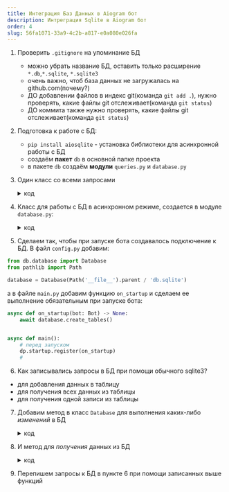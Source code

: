 ```yaml
---
title: Интеграция Баз Данных в Aiogram бот
description: Интреграция Sqlite в Aiogram бот
order: 4
slug: 56fa1071-33a9-4c2b-a817-e0a080e026fa
---
```


1. Проверить `.gitignore` на упоминание БД
    - можно убрать название БД, оставить только расширение `*.db`,`*.sqlite`, `*.sqlite3`
    - очень важно, чтоб база данных не загружалась на github.com(почему?)
    - ДО добавлении файлов в индекс git(команда `git add .`), нужно проверять, какие файлы git отслеживает(команда `git status`)
    - ДО коммита также нужно проверять, какие файлы git отслеживает(команда `git status`)

2. Подготовка к работе с БД:
    - `pip install aiosqlite` - установка библиотеки для асинхронной работы с БД
    - создаём **пакет** `db` в основной папке проекта
    - в пакете `db` создаём **модули** `queries.py` и `database.py`

3. Один класс со всеми запросами
    <details>
    <summary>код</summary>

    ```python
    class Queries:
        CREATE_SURVEY_TABLE = """
            CREATE TABLE IF NOT EXISTS surveys (
                ...
            )
        """
        DROP_BOOKS_TABLE ="DROP TABLE IF EXISTS books"
        CREATE_BOOKS_TABLE = """
            CREATE TABLE IF NOT EXISTS books (
                ...
            )
        """
    ```
    - запросы в этом классе хранятся как константы, что удобно

    </details>

4. Класс для работы с БД в асинхронном режиме, создается в модуле `database.py`:
    <details>
    <summary>код</summary>

    ```python
    import aiosqlite
    from db.queries import Queries


    class Database:
        def __init__(self, path: str) -> None:
            self.path = path

        async def create_tables(self) -> None:
            async with aiosqlite.connect(self.path) as db:
                await db.execute(Queries.CREATE_SURVEY_TABLE)
                await db.commit()
    ```
    это начало, далее он будет изменяться

    </details>

5. Сделаем так, чтобы при запуске бота создавалось подключение к БД. В файл `config.py` добавим:
```python
from db.database import Database
from pathlib import Path

database = Database(Path('__file__').parent / 'db.sqlite')
```
а в файле `main.py` добавим функцию `on_startup` и сделаем ее выполнение обязательным при запуске бота:
```python
async def on_startup(bot: Bot) -> None:
    await database.create_tables()


async def main():
    # перед запуском
    dp.startup.register(on_startup)
    #
```

6. Как записывались запросы в БД при помощи обычного sqlite3?

- для добавления данных в таблицу
- для получения всех данных из таблицы
- для получения одной записи из таблицы

7. Добавим метод в класс `Database` для выполнения каких-либо *изменений* в БД
    <details>
    <summary>код</summary>

    ```python
    class Database:
        async def execute(self, query: str, params: tuple | None = None) -> None:
            async with aiosqlite.connect(self.path) as db:
                await db.execute(query, params or ())
                await db.commit()
    ```

    </details>

8. И метод для *получения* данных из БД

    <details>
    <summary>код</summary>

    ```python
    class Database:
        async def fetch(self, query: str, params: tuple | None = None, fetch_type: str = 'all'):
            async with aiosqlite.connect(self.path) as db:
                db.row_factory = aiosqlite.Row
                data = await db.execute(query, params or ())

                if fetch_type == 'all':
                    result = await data.fetchall()
                    return [dict(row) for row in result]

                if fetch_type == 'one':
                    result = await data.fetchone()
                    return dict(result)
    ```

    </details>

9. Перепишем запросы к БД в пункте 6 при помощи записанных выше функций

